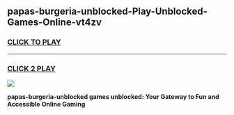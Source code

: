 
## papas-burgeria-unblocked-Play-Unblocked-Games-Online-vt4zv
<h3>
<a href="https://premium76.site?title=papas-burgeria-unblocked&ref=25A">CLICK TO PLAY</a></h3>
<hr>

<h3>
<a href="https://premium76.site?title=papas-burgeria-unblocked&ref=25A">CLICK 2 PLAY</a>
  
</h3>

<a href="https://premium76.site?title=papas-burgeria-unblocked&ref=25A"><img src="https://clearcache.store/games.png"></a>


**papas-burgeria-unblocked games unblocked: Your Gateway to Fun and Accessible Online Gaming**
